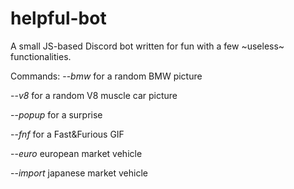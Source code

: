 # helpful-bot
A small JS-based Discord bot written for fun with a few ~useless~ functionalities.

Commands:
--_bmw_    for a random BMW picture

--_v8_     for a random V8 muscle car picture 

--_popup_  for a surprise 

--_fnf_    for a Fast&Furious GIF

--_euro_   european market vehicle 

--_import_ japanese market vehicle

